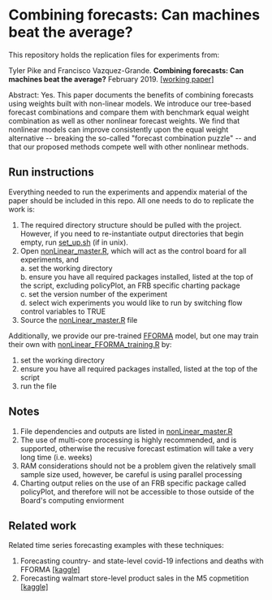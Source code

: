 # Combining forecasts: Can machines beat the average?
This repository holds the replication files for experiments from:

Tyler Pike and Francisco Vazquez-Grande. **Combining forecasts: Can machines beat the average?** February 2019. [\[working paper\]](https://papers.ssrn.com/sol3/papers.cfm?abstract_id=3691117)

  
Abstract: Yes. This paper documents the benefits of combining forecasts using weights built with non-linear models.  We introduce our tree-based forecast combinations and compare them with benchmark equal weight combination as well as other nonlinear forecast weights. We find that nonlinear models can improve consistently upon the equal weight alternative -- breaking the so-called "forecast combination puzzle" -- and that our proposed methods compete well with other nonlinear methods.

## Run instructions
Everything needed to run the experiments and appendix material of the paper should be included in this repo. All one needs to do to replicate the work is:   
1. The required directory structure should be pulled with the project. However, if you need to re-instantiate output directories that begin empty, run [set_up.sh](./Scripts/set) (if in unix).
2. Open [nonLinear_master.R](./Scripts/nonLinear_master.R), which will act as the control board for all experiments, and  
    a. set the working directory  
    b. ensure you have all required packages installed, listed at the top of the script, excluding policyPlot, an FRB specific charting package  
    c. set the version number of the experiment   
    d. select wich experiments you would like to run by switching flow control variables to TRUE   
3. Source the [nonLinear_master.R](./Scripts/nonLinear_master.R) file

Additionally, we provide our pre-trained [FFORMA](./Data/Models) model, but one may train their own with [nonLinear_FFORMA_training.R](./Scripts/nonLinear_FFORMA_training.R) by:
1. set the working directory  
2. ensure you have all required packages installed, listed at the top of the script 
3. run the file

## Notes
1. File dependencies and outputs are listed in [nonLinear_master.R](./Scripts/nonLinear_master.R)
2. The use of multi-core processing is highly recommended, and is supported, otherwise the recusive forecast estimation will take a very long time (i.e. weeks)
3. RAM considerations should not be a problem given the relatively small sample size used, however, be careful is using parallel processing
4. Charting output relies on the use of an FRB specific package called policyPlot, and therefore will not be accessible to those outside of the Board's computing enviorment

## Related work
Related time series forecasting examples with these techniques:
1. Forecasting country- and state-level covid-19 infections and deaths with FFORMA [\[kaggle\]](https://www.kaggle.com/tylerpike/covid-19-forecasting-fforma)
2. Forecasting walmart store-level product sales in the M5 copmetition [\[kaggle\]](https://www.kaggle.com/tylerpike/m5-forecasting-fforma)
